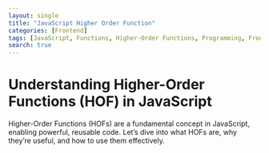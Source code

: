 ```yaml
---
layout: single
title: "JavaScript Higher Order Function"
categories: [Frontend]
tags: [JavaScript, Functions, Higher-Order Functions, Programming, Frontend]
search: true
---
```


# Understanding Higher-Order Functions (HOF) in JavaScript

Higher-Order Functions (HOFs) are a fundamental concept in JavaScript, enabling powerful, reusable code. Let’s dive into what HOFs are, why they’re useful, and how to use them effectively.
